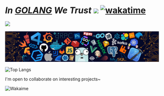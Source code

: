 # ***In [GOLANG](https://go.dev) We Trust***     ![](https://visitor-badge.laobi.icu/badge?page_id=Tohrusky.readme) [![wakatime](https://wakatime.com/badge/user/4f9cf146-e9bf-4dae-b8fb-94a28ad3e8d7.svg)](https://wakatime.com/@4f9cf146-e9bf-4dae-b8fb-94a28ad3e8d7)

![](https://pixel-profile.vercel.app/api/github-stats?username=Tohrusky&theme=journey&background=linear-gradient(to%20bottom%20right%2C%20%232aeeff%2C%20%235580eb))

![](https://raw.githubusercontent.com/Tohrusky/Tohrusky/main/gooooooooo.jpg)

<picture>
  <source media="(prefers-color-scheme: dark)" srcset="https://github-readme-stats.vercel.app/api/top-langs/?username=Tohrusky&langs_count=10&layout=compact&theme=dark" width="350" />
  <source media="(prefers-color-scheme: light)" srcset="https://github-readme-stats.vercel.app/api/top-langs/?username=Tohrusky&langs_count=10&layout=compact" width="350" />
  <img alt="Top Langs" src="https://github-readme-stats.vercel.app/api/top-langs/?username=Tohrusky&langs_count=10&layout=compact" width="350" />
</picture>


I'm open to collaborate on interesting projects~


<picture>
  <source media="(prefers-color-scheme: dark)" srcset="https://wakatime.com/share/@4f9cf146-e9bf-4dae-b8fb-94a28ad3e8d7/81a9b952-edaa-452e-a3a6-74ded01af2aa.svg" />
  <source media="(prefers-color-scheme: light)" srcset="https://wakatime.com/share/@4f9cf146-e9bf-4dae-b8fb-94a28ad3e8d7/59fdb629-bc87-4ba3-a0cb-b0cc99c09e7c.svg" />
  <img alt="Wakaime" src="https://wakatime.com/share/@4f9cf146-e9bf-4dae-b8fb-94a28ad3e8d7/59fdb629-bc87-4ba3-a0cb-b0cc99c09e7c.svg" />
</picture>
